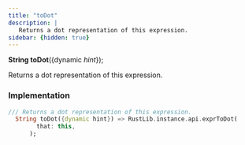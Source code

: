 ```yaml
---
title: "toDot"
description: |
   Returns a dot representation of this expression.
sidebar: {hidden: true}
---
```

<span class="dart-code"><strong>String toDot</strong>({<span class="nobr">dynamic <i>hint</i></span>});</span>

 Returns a dot representation of this expression.
### Implementation
```dart
/// Returns a dot representation of this expression.
  String toDot({dynamic hint}) => RustLib.instance.api.exprToDot(
        that: this,
      );
```

